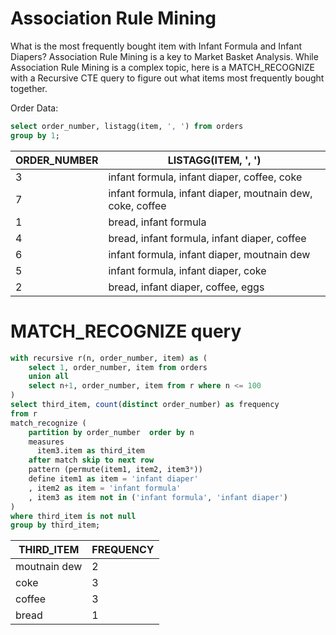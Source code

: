# Association Rule Mining
What is the most frequently bought item with Infant Formula and Infant Diapers? Association Rule Mining is a key to Market Basket Analysis. While Association Rule Mining is a complex topic, here is a MATCH_RECOGNIZE with a Recursive CTE query to figure out what items most frequently bought together. 


Order Data:
```sql
select order_number, listagg(item, ', ') from orders
group by 1;
```

| ORDER_NUMBER | LISTAGG(ITEM, ', ')                                       |
|--------------|-----------------------------------------------------------|
| 3            | infant formula, infant diaper, coffee, coke               |
| 7            | infant formula, infant diaper, moutnain dew, coke, coffee |
| 1            | bread, infant formula                                     |
| 4            | bread, infant formula, infant diaper, coffee              |
| 6            | infant formula, infant diaper, moutnain dew               |
| 5            | infant formula, infant diaper, coke                       |
| 2            | bread, infant diaper, coffee, eggs                        |


# MATCH_RECOGNIZE query 
```sql
with recursive r(n, order_number, item) as (
    select 1, order_number, item from orders
    union all
    select n+1, order_number, item from r where n <= 100
)
select third_item, count(distinct order_number) as frequency 
from r
match_recognize (
    partition by order_number  order by n
    measures
      item3.item as third_item
    after match skip to next row
    pattern (permute(item1, item2, item3*))
    define item1 as item = 'infant diaper'
    , item2 as item = 'infant formula'
    , item3 as item not in ('infant formula', 'infant diaper')
)
where third_item is not null
group by third_item;
```

| THIRD_ITEM   | FREQUENCY |
|--------------|-----------|
| moutnain dew | 2         |
| coke         | 3         |
| coffee       | 3         |
| bread        | 1         |
